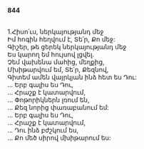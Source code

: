 **844**

\
1.Հիսո՛ւս, ներկայությանդ մեջ\
Իմ հոգին հեղվում է, Տե՛ր, Քո մեջ:\
Գիշեր, թե ցերեկ ներկայությանդ մեջ\
Ես կարող եմ հույսով լցվել.\
Չեմ վախենա մահից, մեղքից,\
Մխիթարվում եմ, Տե՛ր, Քեզնով,\
Գիտեմ ամեն վայրկյան ինձ հետ ես Դու:\
 ... Երբ գալիս ես Դու,\
 ... Հրաշք է կատարվում,\
 ... Փոթորիկներն լռում են,\
 ... Քեզ նորից փառաբանում եմ:\
 ... Երբ գալիս ես Դու,\
 ... Հրաշք է կատարվում,\
 ... Դու ինձ բժշկում ես,\
 ... Քո մեծ սիրով մխիթարում ես:
